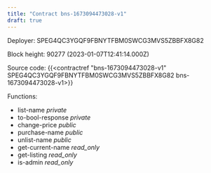 ```yaml
---
title: "Contract bns-1673094473028-v1"
draft: true
---
```

Deployer: SPEG4QC3YGQF9FBNYTFBM0SWCG3MVS5ZBBFX8G82


 



Block height: 90277 (2023-01-07T12:41:14.000Z)

Source code: {{<contractref "bns-1673094473028-v1" SPEG4QC3YGQF9FBNYTFBM0SWCG3MVS5ZBBFX8G82 bns-1673094473028-v1>}}

Functions:

* list-name _private_
* to-bool-response _private_
* change-price _public_
* purchase-name _public_
* unlist-name _public_
* get-current-name _read_only_
* get-listing _read_only_
* is-admin _read_only_
